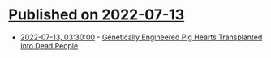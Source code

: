 # [Published on 2022-07-13](index.md)

* [2022-07-13, 03:30:00](https://science.slashdot.org/story/22/07/12/216227/genetically-engineered-pig-hearts-transplanted-into-dead-people?utm_source=rss1.0mainlinkanon&utm_medium=feed) - [Genetically Engineered Pig Hearts Transplanted Into Dead People](https://science.slashdot.org/story/22/07/12/216227/genetically-engineered-pig-hearts-transplanted-into-dead-people?utm_source=rss1.0mainlinkanon&utm_medium=feed)
